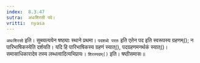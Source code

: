 ```yaml
---
index:  8.3.47
sutra:  अधःशिरसी पदे।
vritti:  nyasa
---
```


`अथःशिरसो` इति। सुब्व्यत्ययेन षष्ठ्याः स्थाने प्रथमा। `पदशब्दे परतः` इति एतेन पद इति स्वरूपस्य ग्रहणम्(); न पारिभाषिकस्येति दर्शयति। यदि हि पारिभाषिकस्य ग्रहणं स्यात्(), पदग्रहणमनर्थकं स्यात्()। समासाधिकारादेव तस्य लब्धत्वादित्यभिप्रायः। `शिरस्पदम्()` इति। षष्ठीसमासः॥
